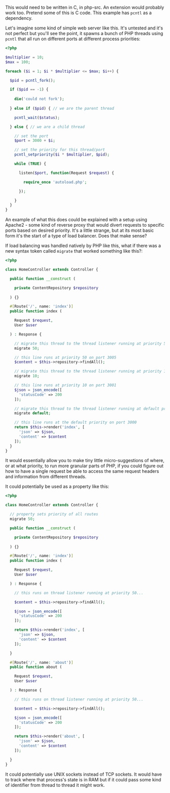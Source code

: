 This would need to be written in C, in php-src. An extension would probably work too. Pretend some of this is C code. This example has `pcntl` as a dependency.

Let's imagine some kind of simple web server like this. It's untested and it's not perfect but you'll see the point, it spawns a bunch of PHP threads using `pcntl` that all run on different ports at different process priorities:

```php
<?php

$multiplier = 10;
$max = 100;

foreach ($i = 1; $i * $multiplier <= $max; $i++) {

  $pid = pcntl_fork();

  if ($pid == -1) {
  
    die('could not fork');
  
  } else if ($pid) { // we are the parent thread

    pcntl_wait($status);

  } else { // we are a child thread

    // set the port
    $port = 3000 + $i;

    // set the priority for this thread/port
    pcntl_setpriority($i * $multiplier, $pid);

    while (TRUE) {

      listen($port, function(Request $request) {

        require_once 'autoload.php';

      });

    }
  }
}

```

An example of what this does could be explained with a setup using Apache2 - some kind of reverse proxy that would divert requests to specific ports based on desired priority. It's a little strange, but at its most basic form it's the start of a type of load balancer. Does that make sense?

If load balancing was handled natively by PHP like this, what if there was a new syntax token called `migrate` that worked something like this?:

```php
<?php

class HomeController extends Controller {

  public function __construct (

    private ContentRepository $repository
  
  ) {}

  #[Route('/', name: 'index')]
  public function index (

    Request $request,
    User $user

  ) : Response {

    // migrate this thread to the thread listener running at priority 50
    migrate 50;

    // this line runs at priority 50 on port 3005
    $content = $this->repository->findAll();

    // migrate this thread to the thread listener running at priority 10
    migrate 10;

    // this line runs at priority 10 on port 3001
    $json = json_encode([
      'statusCode' => 200
    ]);

    // migrate this thread to the thread listener running at default priority
    migrate default;

    // this line runs at the default priority on port 3000
    return $this->render('index', [
      'json' => $json,
      'content' => $content
    ]);
  }
}
```

It would essentially allow you to make tiny little micro-suggestions of where, or at what priority, to run more granular parts of PHP, if you could figure out how to have a single request be able to access the same request headers and information from different threads.

It could potentially be used as a property like this:

```php
<?php

class HomeController extends Controller {

  // property sets priority of all routes
  migrate 50;

  public function __construct (

    private ContentRepository $repository
  
  ) {}

  #[Route('/', name: 'index')]
  public function index (

    Request $request,
    User $user

  ) : Response {

    // this runs on thread listener running at priority 50...

    $content = $this->repository->findAll();

    $json = json_encode([
      'statusCode' => 200
    ]);

    return $this->render('index', [
      'json' => $json,
      'content' => $content
    ]);

  }

  #[Route('/', name: 'about')]
  public function about (

    Request $request,
    User $user

  ) : Response {

    // this runs on thread listener running at priority 50...

    $content = $this->repository->findAll();

    $json = json_encode([
      'statusCode' => 200
    ]);

    return $this->render('about', [
      'json' => $json,
      'content' => $content
    ]);

  }
}
```

It could potentially use UNIX sockets instead of TCP sockets. It would have to track where that process's state is in RAM but if it could pass some kind of identifier from thread to thread it might work.